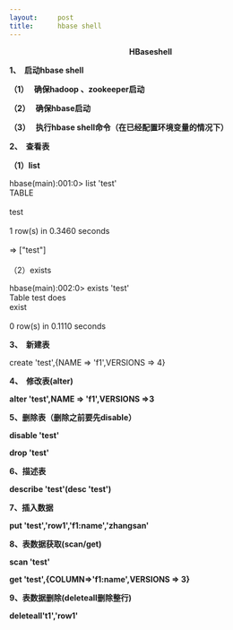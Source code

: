 ```yaml
---
layout:     post
title:      hbase shell
---
```

<div id="article_content" class="article_content clearfix csdn-tracking-statistics" data-pid="blog" data-mod="popu_307" data-dsm="post">
								            <link rel="stylesheet" href="https://csdnimg.cn/release/phoenix/template/css/ck_htmledit_views-f76675cdea.css">
						<div class="htmledit_views" id="content_views">
                
<p align="center"><strong>HBaseshell</strong></p>
<p><strong>1、  启动hbase shell</strong></p>
<p><strong>（1）   确保hadoop 、zookeeper启动</strong></p>
<p><strong>（2）   确保hbase启动</strong></p>
<p><strong>（3）   执行hbase shell命令（在已经配置环境变量的情况下）</strong></p>
<p><strong>2、  查看表</strong></p>
<p><strong>（1）list</strong></p>
<p>hbase(main):001:0&gt; list 'test'<br>
TABLE                                                                                                                                                                                          <br>
test                                                                                                                                                                                           <br>
1 row(s) in 0.3460 seconds<br><br>
=&gt; ["test"]<br><br>
（2）exists</p>
<p>hbase(main):002:0&gt; exists 'test'<br>
Table test does exist                                                                                                                                                                          <br>
0 row(s) in 0.1110 seconds<br></p>
<p><strong>3、  新建表</strong></p>
create 'test',{NAME =&gt; 'f1',VERSIONS =&gt; 4}<br><p><strong>4、  修改表(alter)</strong></p>
<p><strong>alter 'test',NAME =&gt; 'f1',VERSIONS =&gt;3</strong></p>
<p><strong>5、删除表（删除之前要先disable）</strong></p>
<p><strong>disable 'test'</strong></p>
<p><strong>drop 'test'</strong></p>
<p><strong>6、描述表</strong></p>
<p><strong>describe 'test'(desc 'test')</strong></p>
<p><strong>7、插入数据</strong></p>
<p><strong>put 'test','row1','f1:name','zhangsan'</strong></p>
<p><strong></strong></p>
<p><strong>8、表数据获取(scan/get)</strong></p>
<p><strong>scan 'test'</strong></p>
<p><strong>get 'test',{COLUMN=&gt;'f1:name',VERSIONS =&gt; 3}</strong></p>
<p><strong></strong></p>
<p><strong>9、表数据删除(deleteall删除整行)</strong></p>
<p><strong></strong></p>
<p><strong>deleteall't1','row1'</strong></p>
<br><br><br><br><p><br></p>
<p><br></p>
            </div>
                </div>